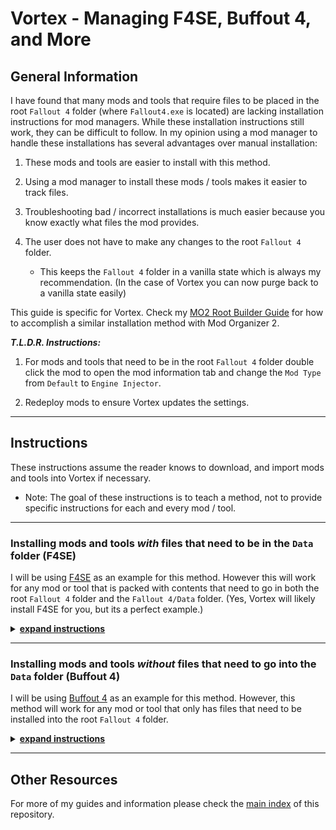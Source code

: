 # Vortex - Managing F4SE, Buffout 4, and More

## General Information

I have found that many mods and tools that require files to be placed in the root `Fallout 4` folder (where `Fallout4.exe` is located) are lacking installation instructions for mod managers. While these installation instructions still work, they can be difficult to follow. In my opinion using a mod manager to handle these installations has several advantages over manual installation:
  
  1. These mods and tools are easier to install with this method.

  1. Using a mod manager to install these mods / tools makes it easier to track files.

  1. Troubleshooting bad / incorrect installations is much easier because you know exactly what files the mod provides.

  1. The user does not have to make any changes to the root `Fallout 4` folder.

      - This keeps the `Fallout 4` folder in a vanilla state which is always my recommendation. (In the case of Vortex you can now purge back to a vanilla state easily)

This guide is specific for Vortex. Check my [MO2 Root Builder Guide](./mo2-rootbuilder.md) for how to accomplish a similar installation method with Mod Organizer 2.

***T.L.D.R. Instructions:***

  1. For mods and tools that need to be in the root `Fallout 4` folder double click the mod to open the mod information tab and change the `Mod Type` from `Default` to `Engine Injector`. 

  1. Redeploy mods to ensure Vortex updates the settings.

---

## Instructions

These instructions assume the reader knows to download, and import mods and tools into Vortex if necessary.

  - Note: The goal of these instructions is to teach a method, not to provide specific instructions for each and every mod / tool.

---

### Installing mods and tools ***with*** files that need to be in the `Data` folder (F4SE)

I will be using [F4SE](https://f4se.silverlock.org/) as an example for this method. However this will work for any mod or tool that is packed with contents that need to go in both the root `Fallout 4` folder and the `Fallout 4/Data` folder. (Yes, Vortex will likely install F4SE for you, but its a perfect example.)

<details>

  <summary><u><b>expand instructions</u></b></summary>

1. Download and install Fallout 4 Script Extender.
    - Note: This mod includes a `Data` folder. There is a chance that not all mods will be packed like this. If you encounter a mod that has root `Fallout 4` files and `Fallout 4/Data`files all together and a `Data` folder is not present after installing the mod be sure to make one and put the appropriate files in it.

    <img src="./images/vortex-with-data01.png" width="50%">

1. Double click the mod to open the mod information tab. Scroll down to the bottom and change the `Mod Type` from `Default` to `Engine Injector`. 

    <img src="./images/vortex-mod-type.png" width="50%">

1. Re-deploy mods to ensure Vortex updates the new setting and you are done.

    <img src="./images/vortex-deploy-mods.png" width="50%">

[back to top](#installing-mods-and-tools-with-files-that-need-to-be-in-the-data-folder-f4se)

</details>

---

### Installing mods and tools ***without*** files that need to go into the `Data` folder (Buffout 4)

I will be using [Buffout 4](https://www.nexusmods.com/fallout4/mods/47359) as an example for this method. However, this method will work for any mod or tool that only has files that need to be installed into the root `Fallout 4` folder.

<details>

  <summary><u><b>expand instructions</u></b></summary>

1. Download and install **both** main files from [Buffout 4](https://www.nexusmods.com/fallout4/mods/47359), as well as [Address Libraries](https://www.nexusmods.com/fallout4/mods/47327), and [xSE PluginPreloader](https://www.nexusmods.com/fallout4/mods/33946).
  - Note: If you check the folder contents of `Buffout 4 - TBB Redistributables` and `xSE PluginPreloader` (the two mods that need their `Mod Type` changed) you will see the only files present are ones that need to be put into the root `Fallout 4` folder.

    <img src="./images/vortex-without-data01.png" width="50%">
    <img src="./images/vortex-without-data02.png" width="50%">

1. Double click `Buffout 4 - TBB Redistributables` to open the mod information tab. Scroll down to the bottom and change the `Mod Type` from `Default` to `Engine Injector`. 

    <img src="./images/vortex-mod-type.png" width="50%">

1. You guessed it, now do the same for `xSE PluginPreloader`. Double click `xSE PluginPreloader` to open the mod information tab. Scroll down to the bottom and change the `Mod Type` from `Default` to `Engine Injector`.

1. If you haven't already, redeploy mods to ensure Vortex updates the settings and you're done.

    <img src="./images/vortex-deploy-mods.png" width="50%">

[back to top](#installing-mods-and-tools-without-files-that-need-to-go-into-the-data-folder-buffout-4)

</details>

---

## Other Resources

For more of my guides and information please check the [main index](./README.md) of this repository.
